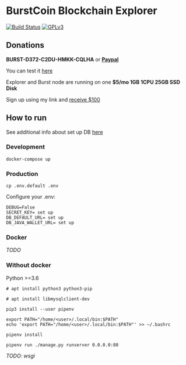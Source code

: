 # BurstCoin Blockchain Explorer

[![Build Status](https://travis-ci.com/llybin/burst_explorer.svg?branch=master)](https://travis-ci.com/llybin/burst_explorer)
[![GPLv3](https://img.shields.io/badge/license-GPLv3-blue.svg)](LICENSE)

## Donations

**BURST-D372-C2DU-HMKK-CQLHA** or [**Paypal**](https://paypal.me/lybin) 

You can test it [here](http://explorer.burst.devtrue.net/)

Explorer and Burst node аre running on one **$5/mo 1GB 1CPU 25GB SSD Disk**

Sign up using my link and [receive $100](https://www.digitalocean.com/?refcode=ba04a478e10d)

## How to run

See additional info about set up DB [here](java_wallet)

### Development

`docker-compose up`

### Production

`cp .env.default .env`

Configure your .env:

``` console
DEBUG=False
SECRET_KEY= set up
DB_DEFAULT_URL= set up
DB_JAVA_WALLET_URL= set up
```

### Docker

_TODO_

### Without docker

Python >=3.6

`# apt install python3 python3-pip`

`# apt install libmysqlclient-dev`

`pip3 install --user pipenv`

``` console
export PATH="/home/<user>/.local/bin:$PATH"
echo 'export PATH="/home/<user>/.local/bin:$PATH"' >> ~/.bashrc
```

`pipenv install`

`pipenv run ./manage.py runserver 0.0.0.0:80`

_TODO: wsgi_
